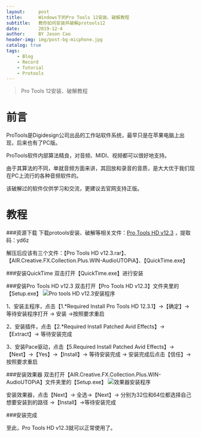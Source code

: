 ```yaml
---
layout:     post
title:      Windows下的Pro Tools 12安装、破解教程
subtitle:   教你如何安装并破解protools12
date:       2019-12-4
author:     BY Jason Cao
header-img: img/post-bg-micphone.jpg
catalog: true
tags:
    - Blog
    - Record
    - Tutorial
    - Protools
---
```


> Pro Tools 12安装、破解教程

# 前言
ProTools是Digidesign公司出品的工作站软件系统，最早只是在苹果电脑上出现，后来也有了PC版。

ProTools软件内部算法精良，对音频、MIDI、视频都可以很好地支持。

由于其算法的不同，单就音频方面来讲，其回放和录音的音质，是大大优于我们现在PC上流行的各种音频软件的。

该破解过的软件仅供学习和交流，更建议去官网支持正版。

# 教程
###资源下载
下载protools安装、破解等相关文件：[Pro Tools HD v12.3](https://pan.baidu.com/s/18-2FMp3RbsvibD2fDeNpKg) ，提取码：yd6z

解压后应该有三个文件：【Pro Tools HD v12.3.rar】、【AIR.Creative.FX.Collection.Plus.WIN-AudioUTOPiA】、【QuickTime.exe】

###安装QuickTime
双击打开【QuickTime.exe】进行安装

###安装Pro Tools HD v12.3
双击打开【Pro Tools HD v12.3】文件夹里的【Setup.exe】
![Pro tools HD v12.3安装程序](http://m.qpic.cn/psb?/V10DFE6N3uScTK/YYjeALUbo3EZE48E8HnIeSimfO8BG122OHbwIqOZhOo!/b/dLgAAAAAAAAA&bo=5gMOAwAAAAADB8o!&rf=viewer_4)

1、安装主程序，点击【1.*Required Install Pro Tools HD 12.3.1】->【确定】-> 等待安装程序打开 -> 安装 ->按照要求重启

2、安装插件，点击【2.*Required Install Patched Avid Effects】->【Extract】-> 等待安装完成

3、安装Pace驱动，点击【5.Required Install Patched Avid Effects】->【Next】->【Yes】->【Install】-> 等待安装完成 -> 安装完成后点击【信任】->按照要求重启

###安装效果器
双击打开【AIR.Creative.FX.Collection.Plus.WIN-AudioUTOPiA】文件夹里的【Setup.exe】
![效果器安装程序](http://a4.qpic.cn/psb?/V10DFE6N3uScTK/fUsISxFVpwtaShnuz1qKTr1nbdLXJ9jOQReefW55nH0!/b/dFMBAAAAAAAA&ek=1&kp=1&pt=0&bo=fgJ6AQAAAAADJwU!&tl=1&vuin=664328667&tm=1575504000&sce=60-2-2&rf=viewer_4)

安装效果器，点击【Next】-> 全选->【Next】-> 分别为32位和64位都选择自己想要安装到的路径 ->【Install】->等待安装完成

###安装完成

至此，Pro Tools HD v12.3就可以正常使用了。
